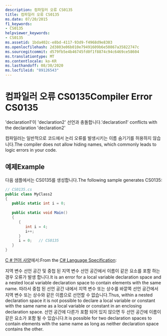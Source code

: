 ```yaml
---
description: 컴파일러 오류 CS0135
title: 컴파일러 오류 CS0135
ms.date: 07/20/2015
f1_keywords:
- CS0135
helpviewer_keywords:
- CS0135
ms.assetid: 1bda402c-e8bd-4117-93d9-f4968d9e8303
ms.openlocfilehash: 2d3803e06b010e79491609b6e50867a35822747c
ms.sourcegitcommit: d579fb5e4b46745fd0f1f8874c94c6469ce58604
ms.translationtype: MT
ms.contentlocale: ko-KR
ms.lasthandoff: 08/30/2020
ms.locfileid: "89126543"
---
```

# <a name="compiler-error-cs0135"></a><span data-ttu-id="c28ba-103">컴파일러 오류 CS0135</span><span class="sxs-lookup"><span data-stu-id="c28ba-103">Compiler Error CS0135</span></span>
<span data-ttu-id="c28ba-104">'declaration1'이 'declaration2' 선언과 충돌합니다.</span><span class="sxs-lookup"><span data-stu-id="c28ba-104">'declaration1' conflicts with the declaration 'declaration2'</span></span>  
  
 <span data-ttu-id="c28ba-105">컴파일러는 일반적으로 코드에서 논리 오류를 발생시키는 이름 숨기기를 허용하지 않습니다.</span><span class="sxs-lookup"><span data-stu-id="c28ba-105">The compiler does not allow hiding names, which commonly leads to logic errors in your code.</span></span>  
  
## <a name="example"></a><span data-ttu-id="c28ba-106">예제</span><span class="sxs-lookup"><span data-stu-id="c28ba-106">Example</span></span>  
 <span data-ttu-id="c28ba-107">다음 샘플에서는 CS0135를 생성합니다.</span><span class="sxs-lookup"><span data-stu-id="c28ba-107">The following sample generates CS0135:</span></span>  
  
```csharp
// CS0135.cs  
public class MyClass2  
{  
   public static int i = 0;  
  
   public static void Main()  
   {  
      {  
         int i = 4;  
         i++;  
      }  
      i = 0;   // CS0135  
   }  
}  
```  
  
<span data-ttu-id="c28ba-108">[C # 언어 사양](~/_csharplang/spec/basic-concepts.md#declarations)에서:</span><span class="sxs-lookup"><span data-stu-id="c28ba-108">From the [C# Language Specification](~/_csharplang/spec/basic-concepts.md#declarations):</span></span>  
  
<span data-ttu-id="c28ba-109">지역 변수 선언 공간 및 중첩 된 지역 변수 선언 공간에서 이름이 같은 요소를 포함 하는 경우 오류가 발생 합니다.</span><span class="sxs-lookup"><span data-stu-id="c28ba-109">It is an error for a local variable declaration space and a nested local variable declaration space to contain elements with the same name.</span></span> <span data-ttu-id="c28ba-110">따라서 중첩 된 선언 공간 내에서 지역 변수 또는 상수를 바깥쪽 선언 공간에서 지역 변수 또는 상수와 같은 이름으로 선언할 수 없습니다.</span><span class="sxs-lookup"><span data-stu-id="c28ba-110">Thus, within a nested declaration space it is not possible to declare a local variable or constant with the same name as a local variable or constant in an enclosing declaration space.</span></span> <span data-ttu-id="c28ba-111">선언 공간에 다른가 포함 되어 있지 않으면 두 선언 공간에 이름이 같은 요소가 포함 될 수 있습니다.</span><span class="sxs-lookup"><span data-stu-id="c28ba-111">It is possible for two declaration spaces to contain elements with the same name as long as neither declaration space contains the other.</span></span>
